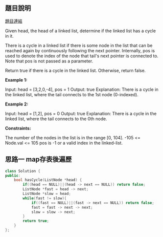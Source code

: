 ## 題目說明
[題目連結](https://leetcode.com/problems/valid-anagram/description/?envType=study-plan&id=data-structure-i)

Given head, the head of a linked list, determine if the linked list has a cycle in it.

There is a cycle in a linked list if there is some node in the list that can be reached again by continuously following the next pointer. Internally, pos is used to denote the index of the node that tail's next pointer is connected to. Note that pos is not passed as a parameter.

Return true if there is a cycle in the linked list. Otherwise, return false.

**Example 1:**

Input: head = [3,2,0,-4], pos = 1
Output: true
Explanation: There is a cycle in the linked list, where the tail connects to the 1st node (0-indexed).

**Example 2:**

Input: head = [1,2], pos = 0
Output: true
Explanation: There is a cycle in the linked list, where the tail connects to the 0th node.

**Constraints:**

The number of the nodes in the list is in the range [0, 104].
-105 <= Node.val <= 105
pos is -1 or a valid index in the linked-list.

## 思路一 map存表後遍歷
```CPP
class Solution {
public:
    bool hasCycle(ListNode *head) {
        if((head == NULL)||(head -> next == NULL)) return false;
        ListNode *fast = head -> next;
        ListNode *slow = head;
        while(fast != slow){
            if((fast == NULL)||(fast -> next == NULL)) return false;
            fast = fast -> next -> next;
            slow = slow -> next;
        }
        return true;
    }
};
```
